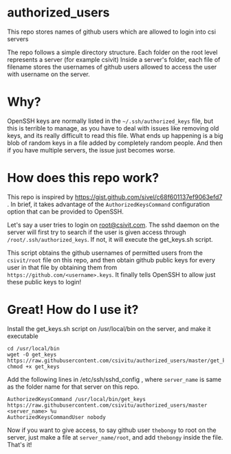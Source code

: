 # authorized_users
This repo stores names of github users which are allowed to login into csi servers

The repo follows a simple directory structure. Each folder on the root level represents a server (for example csivit)
Inside a server's folder, each file of filename <name> stores the usernames of github users allowed to access the 
user with username <name> on the server.

# Why?
OpenSSH keys are normally listed in the `~/.ssh/authorized_keys` file, but this is terrible to manage, as you have to deal
with issues like removing old keys, and its really difficult to read this file. What ends up happening is a big blob of random
keys in a file added by completely random people. And then if you have multiple servers, the issue just becomes worse.

# How does this repo work?
This repo is inspired by https://gist.github.com/sivel/c68f601137ef9063efd7 .
In brief, it takes advantage of the `AuthorizedKeysCommand` configuration option that can be provided to OpenSSH.

Let's say a user tries to login on root@csivit.com. The sshd daemon on the server will first try to search if the user is given access
through `/root/.ssh/authorized_keys`. If not, it will execute the get_keys.sh script.

This script obtains the github usernames of permitted users from the `csivit/root` file on this repo, and then obtain github public 
keys for every user in that file by obtaining them from `https://github.com/<username>.keys`. It finally tells OpenSSH to allow just these
public keys to login!

# Great! How do I use it?
Install the get_keys.sh script on /usr/local/bin on the server, and make it executable
```
cd /usr/local/bin
wget -O get_keys https://raw.githubusercontent.com/csivitu/authorized_users/master/get_keys.sh
chmod +x get_keys
```

Add the following lines in /etc/ssh/sshd_config , where `server_name` is same as the folder name for that server on this repo.
```
AuthorizedKeysCommand /usr/local/bin/get_keys  https://raw.githubusercontent.com/csivitu/authorized_users/master <server_name> %u
AuthorizedKeysCommandUser nobody
```

Now if you want to give access, to say github user `thebongy` to  root on the server, just make a file at `server_name/root`, and add
`thebongy` inside the file. That's it!

